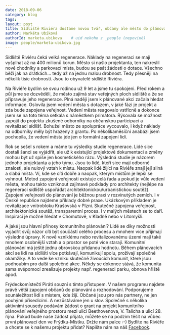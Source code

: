 ```yaml
---
date: 2018-09-06
category: blog
tags:
layout: post
title: Sídliště Riviéra dostane novou tvář, občany ale město do plánování nezapojilo
author: Markéta Ubíková
authorId: marketa.ubikova    # uid nekoho z _people (nepoviné)
image: people/marketa-ubikova.jpg
---
```

Sídliště Riviéru čeká velká regenerace. Náklady na regeneraci se mají vyšplhat až na 400 milionů korun. Město si našlo projektanta,
ten nakreslil nové chodníky a parkovací místa, budou se psát žádosti o dotace. Všechno běží jak na drátkách… tedy až na jednu malou drobnost. Tedy přesněji na několik tisíc drobností. Jsou to obyvatelé sídliště Riviéra.

Na Riviéře bydlím se svou rodinou už 9 let a jsme tu spokojeni. Před rokem a půl jsme se dozvěděli, že město zajímá stav veřejných ploch sídliště a že se připravuje jeho regenerace. Plná nadějí jsem k plánované akci začala hledat informace. Oslovila jsem vedení města s dotazem, v jaké fázi je projekt a zda bude zapojena veřejnost. Vedení města reagovalo vstřícně a dokonce jsem se na toto téma setkala s náměstkem primátora. Rýsovala se možnost zapojit do projektu zkušené odborníky na občanskou participaci a revitalizaci sídlišť. Bohužel město ze spolupráce vycouvalo, i když náklady na odborníky měly být hrazeny z grantu. Po několikaměsíční anabázi jsem pochopila, že vedení města jde jen o formální zapojení lidí.

Rok se sešel s rokem a máme tu výsledky studie regenerace. Lidé sice dostali šanci se vyjádřit, ale už k existující projektové dokumentaci a změny mohou být už spíše jen kosmetického rázu. Výsledná studie je názorem jednoho projektanta a jeho týmu. Jsou to lidé, kteří sice mají odborné znalosti, ale nulový vztah k místu. Naopak lidé žijící na Riviéře znají její silná a slabá místa. Ví, kde se cítí dobře a naopak, kterým místům je lepší se vyhnout. Metod zapojení veřejnosti existuje celá řada a pokud je vůle vedení města, mohou takto vzniknout zajímavé podklady pro architekty (nejlépe na regeneraci sídliště uspořádat architektonickou/urbanistickou soutěž). Zapojení veřejnosti do plánování je běžnou praxí v rozvinutých zemích. I v České republice najdeme příklady dobré praxe. Ukázkovým příkladem je revitalizace vnitrobloku Krašovská v Plzni. Skutečně zapojena veřejnost, architektonická soutěž, transparentní proces. I v malých městech se to daří. Inspiraci je možné hledat v Chomutově, v Kladně nebo v Litomyšli.

A jaké jsou hlavní přínosy komunitního plánování? Lidé se díky možnosti vyjádřit svůj názor cítí být součástí celého procesu a mnohem
více přijímají výsledné úpravy. K nově vzniklému nebo revitalizovanému území mají také mnohem osobnější vztah a o prostor se poté více starají. Komunitní plánování má ještě jednu obrovskou přidanou hodnotu. Během plánovacích akcí se lidí na sídlišti více potkávají, komunikují spolu, prožívají společné okamžiky. A to vede ke vzniku skutečně živoucích komunit, které jsou podhoubím pro další společné akce. Někdy se dokonce stává, že komunita sama svépomocí zrealizuje projekty např. regeneraci parku, obnova hřiště apod. 

Frýdeckomístečtí Piráti souzní s tímto přístupem. V našem programu najdete právě větší zapojení občanů do plánování a rozhodování. Podporujeme sounáležitost lidí s místem, kde žijí. Občané jsou pro nás partnery, ne jen pouhými přísedícími. A nezůstáváme jen u slov. Společně s několika aktivními sousedy podávám žádost o grant na projekt komunitního plánování veřejného prostoru mezi ulicí Beethovenova, V. Talicha a ulicí 28. října. Pokud bude naše žádost přijata, můžete se na podzim těšit na vůbec první plánovací den ve Frýdku-Místku. Držte nám palce :-) Bydlíte na Riviéře a chcete se k našemu projektu přidat? Napište nám na náš [Facebook](https://www.facebook.com/piratifrm/).
